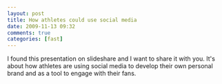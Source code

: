 ```yaml
---
layout: post
title: How athletes could use social media
date: 2009-11-13 09:32
comments: true
categories: [fast]
---
```

I found this presentation on slideshare and I want to share it with you. It's about how athletes are using social media to develop their own personal brand and as a tool to engage with their fans.
